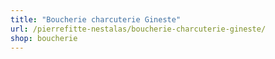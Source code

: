 ```yaml
---
title: "Boucherie charcuterie Gineste"
url: /pierrefitte-nestalas/boucherie-charcuterie-gineste/
shop: boucherie
---
```

